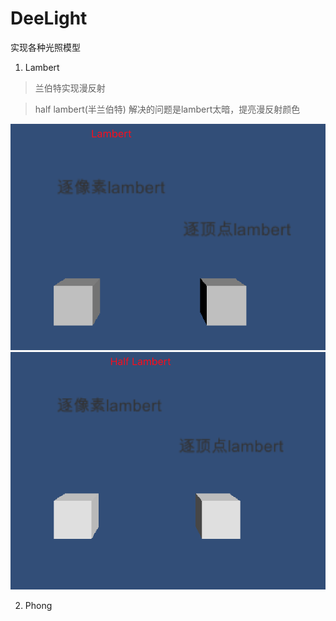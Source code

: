 # DeeLight
实现各种光照模型

1. Lambert
> 兰伯特实现漫反射

> half lambert(半兰伯特)
> 解决的问题是lambert太暗，提亮漫反射颜色 

![image](https://github.com/OgreDee/DeeLight/blob/master/Pic/Lambert.png)
![image](https://github.com/OgreDee/DeeLight/blob/master/Pic/Half_Lambert.png)

2. Phong
